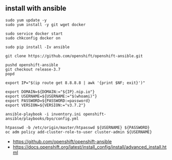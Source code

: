 ## install with ansible
```
sudo yum update -y
sudo yum install -y git wget docker

sudo service docker start
sudo chkconfig docker on

sudo pip install -Iv ansible

git clone https://github.com/openshift/openshift-ansible.git

pushd openshift-ansible
git checkout release-3.7
popd

export IP="$(ip route get 8.8.8.8 | awk '{print $NF; exit}')"

export DOMAIN=${DOMAIN:="${IP}.nip.io"}
export USERNAME=${USERNAME:="$(whoami)"}
export PASSWORD=${PASSWORD:=password}
export VERSION=${VERSION:="v3.7.2"}

ansible-playbook -i inventory.ini openshift-ansible/playbooks/byo/config.yml

htpasswd -b /etc/origin/master/htpasswd ${USERNAME} ${PASSWORD}
oc adm policy add-cluster-role-to-user cluster-admin ${USERNAME}
```
 * https://github.com/openshift/openshift-ansible
 * https://docs.openshift.org/latest/install_config/install/advanced_install.html

